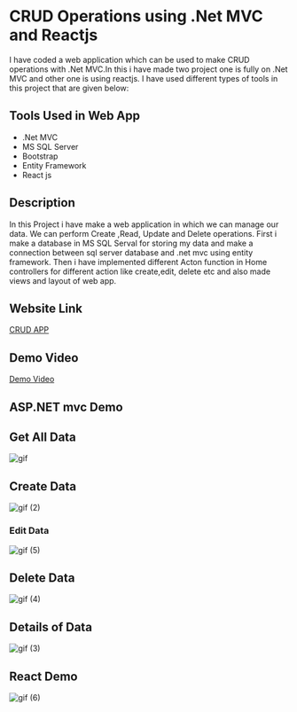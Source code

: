 # CRUD Operations using .Net MVC and Reactjs

I have coded a web application which can be used to make CRUD operations with .Net MVC.In this i have made two project one is fully on .Net MVC and other one is using reactjs.
I have used different types of tools in this project that are given below:

## Tools Used in Web App
* .Net MVC 
* MS SQL Server
* Bootstrap
* Entity Framework
* React js

## Description 

In this Project i have make a web application in which we can manage our data. We can perform Create ,Read, Update and Delete operations.
First i make a database in MS SQL Serval for storing my data and make a connection between sql server database and .net mvc using entity framework.
Then i have implemented different Acton function in Home controllers for different action like create,edit, delete etc and also made views and layout of web app.

## Website Link

[CRUD APP](https://gauravreactapp.netlify.app/)

## Demo Video

[Demo Video](https://drive.google.com/file/d/1BPOStueNoIUUcTW5owjjvivedIy6EHNN/view?usp=drivesdk)

## ASP.NET mvc Demo

## Get All Data


![gif](https://user-images.githubusercontent.com/93429968/179900207-0f2946cd-17d3-4d6e-b38a-a5709b12c68e.gif)

## Create Data

![gif (2)](https://user-images.githubusercontent.com/93429968/179901747-d6bc9105-bb25-49fc-864b-b1f576e7b6d5.gif)

###  Edit Data

![gif (5)](https://user-images.githubusercontent.com/93429968/179901848-5a18dfac-54f7-489f-99fc-724ac22701f8.gif)

## Delete Data

![gif (4)](https://user-images.githubusercontent.com/93429968/179901937-eade89f2-d8de-44be-9add-09b65939366b.gif)

## Details of Data

![gif (3)](https://user-images.githubusercontent.com/93429968/179901964-31f3ccbc-2e5e-4def-a523-a022efb7ce0a.gif)


## React Demo

![gif (6)](https://user-images.githubusercontent.com/93429968/179904346-b4b27b1d-fd0f-40f9-b552-e260b6f8b328.gif)




